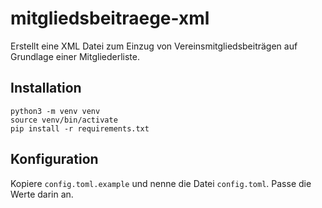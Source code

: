 # mitgliedsbeitraege-xml
Erstellt eine XML Datei zum Einzug von Vereinsmitgliedsbeiträgen auf Grundlage einer Mitgliederliste.

## Installation

```
python3 -m venv venv
source venv/bin/activate
pip install -r requirements.txt
```

## Konfiguration

Kopiere `config.toml.example` und nenne die Datei `config.toml`. Passe die Werte darin an.

